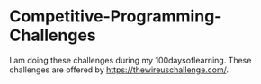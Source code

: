# Competitive-Programming-Challenges
I am doing these challenges during my 100daysoflearning. These challenges are offered by https://thewireuschallenge.com/. 
